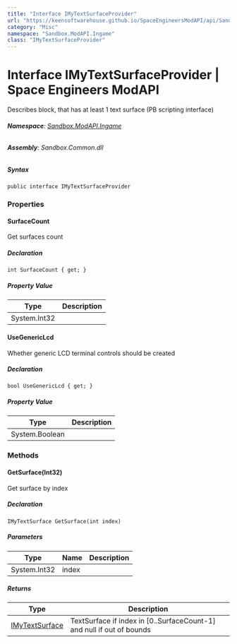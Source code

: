 ```yaml
---
title: "Interface IMyTextSurfaceProvider"
url: "https://keensoftwarehouse.github.io/SpaceEngineersModAPI/api/Sandbox.ModAPI.Ingame.IMyTextSurfaceProvider.html"
category: "Misc"
namespace: "Sandbox.ModAPI.Ingame"
class: "IMyTextSurfaceProvider"
---
```


# Interface IMyTextSurfaceProvider | Space Engineers ModAPI

Describes block, that has at least 1 text surface (PB scripting interface)

###### **Namespace**: [Sandbox.ModAPI.Ingame](https://keensoftwarehouse.github.io/SpaceEngineersModAPI/api/Sandbox.ModAPI.Ingame.html)

###### **Assembly**: Sandbox.Common.dll

##### Syntax

```
public interface IMyTextSurfaceProvider
```

### Properties

#### SurfaceCount

Get surfaces count

##### Declaration

```
int SurfaceCount { get; }
```

##### Property Value

| Type | Description |
| --- | --- |
| System.Int32 |     |

#### UseGenericLcd

Whether generic LCD terminal controls should be created

##### Declaration

```
bool UseGenericLcd { get; }
```

##### Property Value

| Type | Description |
| --- | --- |
| System.Boolean |     |

### Methods

#### GetSurface(Int32)

Get surface by index

##### Declaration

```
IMyTextSurface GetSurface(int index)
```

##### Parameters

| Type | Name | Description |
| --- | --- | --- |
| System.Int32 | index |     |

##### Returns

| Type | Description |
| --- | --- |
| [IMyTextSurface](https://keensoftwarehouse.github.io/SpaceEngineersModAPI/api/Sandbox.ModAPI.Ingame.IMyTextSurface.html) | TextSurface if index in \[0..SurfaceCount-1\] and null if out of bounds |